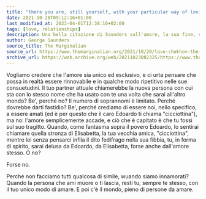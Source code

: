 ```yaml
---
title: "there you are, still yourself, with your particular way of loving"
date: 2021-10-20T09:12:16+01:00
last_modified_at: 2023-04-01T12:38:16+02:00
tags: [love, relationships]
description: Una bella citazione di Saunders sull'amore, la sua fine, e i nuovi inizi.
author: George Saunders
source_title: The Marginalian
source_url: https://www.themarginalian.org/2021/10/20/love-chekhov-the-darling-saunders/
archive_url: https://web.archive.org/web/20211023082325/https://www.themarginalian.org/2021/10/20/love-chekhov-the-darling-saunders/
---
```


Vogliamo credere che l'amore sia unico ed esclusivo, e ci urta pensare che possa in realtà essere rinnovabile e in qualche modo ripetitivo nelle sue consuetudini.  Il tuo partner attuale chiamerebbe la nuova persona con cui sta con lo stesso nome che ha usato con te una volta che sarai all'altro mondo?  Be', perché no?  Il numero di soprannomi è limitato.  Perché dovrebbe darti fastidio?  Be', perché crediamo di essere noi, nello specifico, a essere amati (ed è per questo che il caro Edoardo ti chiama "cicciottina"), ma no: l'amore semplicemente accade, e ciò che è capitato è che tu fossi sul suo tragitto.  Quando, come fantasma sopra il povero Edoardo, lo sentirai chiamare quella stronza di Elisabetta, la tua vecchia amica, "cicciottina", mentre lei senza pensarci infila il dito fedifrago nella sua fibbia, tu, in forma di spirito, sarai delusa da Edoardo, da Elisabetta, forse anche dall'amore stesso.  O no?

Forse no.

Perché non facciamo tutti qualcosa di simile, wuando siamo innamorati?  Quando la persona che ami muore o ti lascia, resti tu, sempre te stesso, con il tuo unico modo di amare.  E poi c'è il mondo, pieno di persone da amare.
